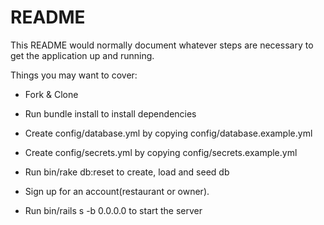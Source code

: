 # README

This README would normally document whatever steps are necessary to get the
application up and running.

Things you may want to cover:

* Fork & Clone

* Run bundle install to install dependencies

* Create config/database.yml by copying config/database.example.yml

* Create config/secrets.yml by copying config/secrets.example.yml

* Run bin/rake db:reset to create, load and seed db

* Sign up for an account(restaurant or owner).

* Run bin/rails s -b 0.0.0.0 to start the server

